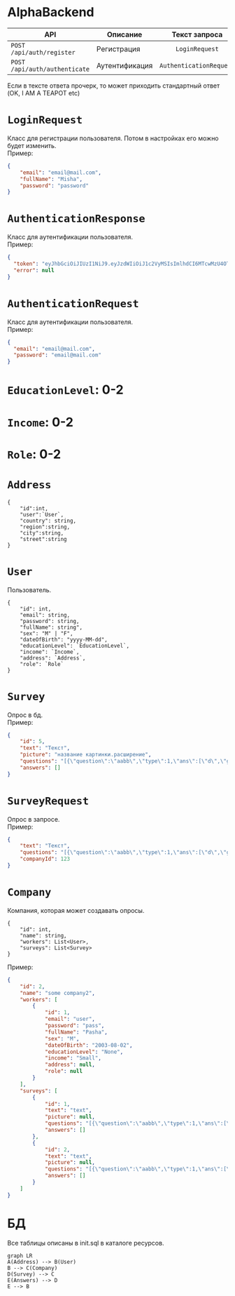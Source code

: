 # AlphaBackend
| **API**                                                | **Описание**                         | **Текст запроса**                | **Текст ответа**      |
|--------------------------------------------------------|--------------------------------------|:--------------------------------:|:---------------------:|
| `POST /api/auth/register`                              | Регистрация                          | `LoginRequest`                   | `AuthenticationResponse`|
| `POST /api/auth/authenticate`                          | Аутентификация                       |  `AuthenticationRequest`         |  `AuthenticationResponse`|

Если в тексте ответа прочерк, то может приходить стандартный ответ (OK, I AM A TEAPOT etc)

# `LoginRequest`
Класс для регистрации пользователя. Потом в настройках его можно будет изменить.<br>
Пример:
```json
{
    "email": "email@mail.com",
    "fullName": "Misha",
    "password": "password"
}
```

# `AuthenticationResponse`
Класс для аутентификации пользователя.<br>
Пример:
```json
{
  "token": "eyJhbGciOiJIUzI1NiJ9.eyJzdWIiOiJ1c2VyMSIsImlhdCI6MTcwMzU4OTQ0MywiZXhwIjoxNzAzNjc1ODQzfQ.8DyiNKVmPqJhx0rJ4L8YrRhhVyuIMPF-dpBo9xMCdOw",
  "error": null
}
```

# `AuthenticationRequest`
Класс для аутентификации пользователя.<br>
Пример:
```json
{
  "email": "email@mail.com",
  "password": "email@mail.com"
}
```

# `EducationLevel`: 0-2
# `Income`: 0-2
# `Role`: 0-2
# `Address`
```
{
    "id":int,
    "user":`User`,
    "country": string,
    "region":string,
    "city":string,
    "street":string
}
```


# `User`
Пользователь.<br>
```
{
    "id": int,
    "email": string,
    "password": string,
    "fullName": string",
    "sex": "M" | "F",
    "dateOfBirth": "yyyy-MM-dd",
    "educationLevel": `EducationLevel`,
    "income": `Income`,
    "address": `Address`,
    "role": `Role`
}
```
# `Survey`
Опрос в бд.<br>
Пример:
```json
{
    "id": 5,
    "text": "Текст",
    "picture": "название картинки.расширение",
    "questions": "[{\"question\":\"aabb\",\"type\":1,\"ans\":[\"d\",\"g\",\"g\"]}]",
    "answers": []
}
```

# `SurveyRequest`
Опрос в запросе.<br>
Пример:
```json
{
    "text": "Текст",
    "questions": "[{\"question\":\"aabb\",\"type\":1,\"ans\":[\"d\",\"g\",\"g\"]}]",
    "companyId": 123
}
```

# `Company`
Компания, которая может создавать опросы.<br>
```
{
    "id": int,
    "name": string,
    "workers": List<User>,
    "surveys": List<Survey>
}
```
Пример:
```json
{
    "id": 2,
    "name": "some company2",
    "workers": [
        {
            "id": 1,
            "email": "user",
            "password": "pass",
            "fullName": "Pasha",
            "sex": "M",
            "dateOfBirth": "2003-08-02",
            "educationLevel": "None",
            "income": "Small",
            "address": null,
            "role": null
        }
    ],
    "surveys": [
        {
            "id": 1,
            "text": "text",
            "picture": null,
            "questions": "[{\"question\":\"aabb\",\"type\":1,\"ans\":[\"a\",\"b\",\"c\"]}]",
            "answers": []
        },
        {
            "id": 2,
            "text": "text",
            "picture": null,
            "questions": "[{\"question\":\"aabb\",\"type\":1,\"ans\":[\"a\",\"b\",\"c\"]}]",
            "answers": []
        }
    ]
}
```
# БД
Все таблицы описаны в init.sql в каталоге ресурсов.
```mermaid
graph LR
A(Address) --> B(User)
B --> C(Company)
D(Survey) --> C
E(Answers) --> D
E --> B
```


